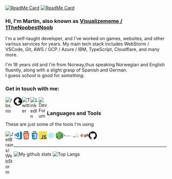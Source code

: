 [![ReadMe Card](https://github-readme-stats.vercel.app/api/pin/?username=visualizememe&repo=bloxy)](https://github.com/visualizememe/bloxy/tree/pre-dev)
[![ReadMe Card](https://github-readme-stats.vercel.app/api/pin/?username=visualizememe&repo=cloudflare-router)](https://github.com/visualizememe/cloudflare-router)

### Hi, I'm Martin, also known as [Visualizememe / 1TheNoobestNoob][website]
I'm a self-taught developer, and I've worked on games, websites, and other various services for years.
My main tech stack includes WebStorm / VSCode, Git, AWS / GCP / Azure / IBM, TypeScript, Cloudflare, and many more.

I'm 18 years old and I'm from Norway,thus speaking Norwegian and English fluently, along with a slight grasp of Spanish and German.<br />I guess school is good for *something*.

### Get in touch with me:

<a href="mailto:m@xnx.no"><img align="left" alt="rbx.no" width="26px" src="https://simpleicons.org/icons/gmail.svg" /></a>
[<img align="left" alt="rbx.no" width="26px" src="https://raw.githubusercontent.com/iconic/open-iconic/master/svg/globe.svg" />][website]
[<img align="left" alt="Twitter" width="26px" src="https://cdn.jsdelivr.net/npm/simple-icons@v3/icons/twitter.svg" />][twitter]
[<img align="left" alt="LinkedIn" width="26px" src="https://cdn.jsdelivr.net/npm/simple-icons@v3/icons/linkedin.svg" />][linkedin]
<a href="https://devforum.roblox.com/u/1TheNoobestNoob/summary"><img align="left" alt="DevForum" width="26px" src="https://doy2mn9upadnk.cloudfront.net/uploads/default/original/4X/6/b/1/6b16738af0d9f6edcf80e09e6bf38a4c9e7cfb83.png" /></a>

<br />

### Languages and Tools
<p>
  These are just some of the tools I'm using
</p>


<img align="left" alt="JetBrains/WebStorm" width="26px" src="https://resources.jetbrains.com/storage/products/webstorm/img/meta/webstorm_logo_300x300.png" />
<img align="left" alt="Visual Studio Code" width="26px" src="https://raw.githubusercontent.com/github/explore/80688e429a7d4ef2fca1e82350fe8e3517d3494d/topics/visual-studio-code/visual-studio-code.png" />
<img align="left" alt="HTML5" width="26px" src="https://raw.githubusercontent.com/github/explore/80688e429a7d4ef2fca1e82350fe8e3517d3494d/topics/html/html.png" />
<img align="left" alt="CSS3" width="26px" src="https://raw.githubusercontent.com/github/explore/80688e429a7d4ef2fca1e82350fe8e3517d3494d/topics/css/css.png" />
<img align="left" alt="JavaScript" width="26x" src="https://raw.githubusercontent.com/github/explore/80688e429a7d4ef2fca1e82350fe8e3517d3494d/topics/javascript/javascript.png" />
<img align="left" alt="React" width="26px" src="https://raw.githubusercontent.com/github/explore/80688e429a7d4ef2fca1e82350fe8e3517d3494d/topics/react/react.png" />
<img align="left" alt="Node.js" width="26px" src="https://raw.githubusercontent.com/github/explore/80688e429a7d4ef2fca1e82350fe8e3517d3494d/topics/nodejs/nodejs.png" />
<img align="left" alt="MongoDB" width="26px" src="https://raw.githubusercontent.com/github/explore/80688e429a7d4ef2fca1e82350fe8e3517d3494d/topics/mongodb/mongodb.png" />
<img align="left" alt="MySQL" width="26px" src="https://raw.githubusercontent.com/github/explore/80688e429a7d4ef2fca1e82350fe8e3517d3494d/topics/mysql/mysql.png" />
<img align="left" alt="Git" width="26px" src="https://raw.githubusercontent.com/github/explore/80688e429a7d4ef2fca1e82350fe8e3517d3494d/topics/git/git.png" />
<img align="left" alt="GitHub" width="26px" src="https://raw.githubusercontent.com/github/explore/78df643247d429f6cc873026c0622819ad797942/topics/github/github.png" />

<br />
<br />

---

![My github stats](https://github-readme-stats.vercel.app/api?username=visualizememe&show_icons=true)
![Top Langs](https://github-readme-stats.vercel.app/api/top-langs/?username=visualizememe)

[website]: https://devforum.roblox.com/u/1TheNoobestNoob
[website]: https://rbx.no/
[twitter]: https://twitter.com/1Noobest
[linkedin]: https://www.linkedin.com/in/martin-kriken-785b66199/
